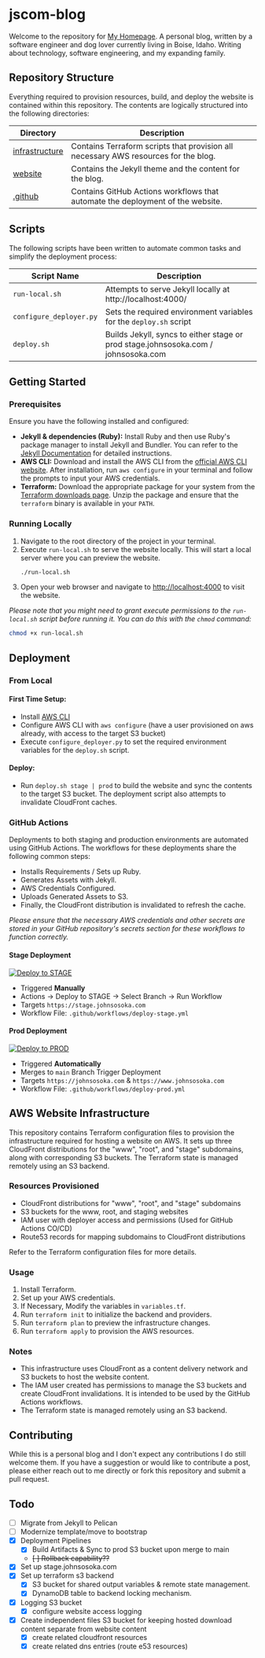 # jscom-blog

Welcome to the repository for [My Homepage](https://johnsosoka.com). A personal blog, written by a software engineer
and dog lover currently living in Boise, Idaho. Writing about technology, software engineering, and my expanding family.

## Repository Structure

Everything required to provision resources, build, and deploy the website is contained within this repository. The contents 
are logically structured into the following directories:

| Directory                         | Description |
|-----------------------------------|-------------|
| [infrastructure](/infrastructure) | Contains Terraform scripts that provision all necessary AWS resources for the blog. |
| [website](/website)               | Contains the Jekyll theme and the content for the blog. |
| [.github](/.github)               | Contains GitHub Actions workflows that automate the deployment of the website. |

## Scripts

The following scripts have been written to automate common tasks and simplify the deployment process:

| Script Name            | Description                                                                   | 
|------------------------|-------------------------------------------------------------------------------|
| `run-local.sh`         | Attempts to serve Jekyll locally at http://localhost:4000/                    |
| `configure_deployer.py` | Sets the required environment variables for the `deploy.sh` script            |
| `deploy.sh`        | Builds Jekyll, syncs to either stage or prod stage.johnsosoka.com / johnsosoka.com |

## Getting Started

### Prerequisites

Ensure you have the following installed and configured:

- **Jekyll & dependencies (Ruby):** Install Ruby and then use Ruby's package manager to install Jekyll and Bundler. You can refer to the [Jekyll Documentation](https://jekyllrb.com/docs/installation/) for detailed instructions.
- **AWS CLI:** Download and install the AWS CLI from the [official AWS CLI website](https://aws.amazon.com/cli/). After installation, run `aws configure` in your terminal and follow the prompts to input your AWS credentials.
- **Terraform:** Download the appropriate package for your system from the [Terraform downloads page](https://www.terraform.io/downloads.html). Unzip the package and ensure that the `terraform` binary is available in your `PATH`.

### Running Locally

1. Navigate to the root directory of the project in your terminal.
2. Execute `run-local.sh` to serve the website locally. This will start a local server where you can preview the website.
   ```bash
   ./run-local.sh
   ```
3. Open your web browser and navigate to [http://localhost:4000](http://localhost:4000) to visit the website.

_Please note that you might need to grant execute permissions to the `run-local.sh` script before running it. You can do this with the `chmod` command:_

```bash
chmod +x run-local.sh
```

## Deployment

### From Local

#### First Time Setup:

* Install [AWS CLI](https://docs.aws.amazon.com/cli/latest/userguide/install-cliv2-linux.html)
* Configure AWS CLI with `aws configure` (have a user provisioned on aws already, with access to the target S3 bucket)
* Execute `configure_deployer.py` to set the required environment variables for the `deploy.sh` script.

#### Deploy:

* Run `deploy.sh stage | prod` to build the website and sync the contents to the target S3 bucket. The deployment script also
  attempts to invalidate CloudFront caches.

### GitHub Actions

Deployments to both staging and production environments are automated using GitHub Actions. The workflows for these deployments share the following common steps:

- Installs Requirements / Sets up Ruby.
- Generates Assets with Jekyll.
- AWS Credentials Configured.
- Uploads Generated Assets to S3.
- Finally, the CloudFront distribution is invalidated to refresh the cache.

_Please ensure that the necessary AWS credentials and other secrets are stored in your GitHub repository's secrets section for these workflows to function correctly._

#### Stage Deployment
[![Deploy to STAGE](https://github.com/johnsosoka/jscom-blog/actions/workflows/deploy-stage.yml/badge.svg)](https://github.com/johnsosoka/jscom-blog/actions/workflows/deploy-stage.yml)

- Triggered **Manually**
- Actions -> Deploy to STAGE -> Select Branch -> Run Workflow
- Targets `https://stage.johnsosoka.com`
- Workflow File: `.github/workflows/deploy-stage.yml`



#### Prod Deployment
[![Deploy to PROD](https://github.com/johnsosoka/jscom-blog/actions/workflows/deploy-prod.yml/badge.svg?branch=main)](https://github.com/johnsosoka/jscom-blog/actions/workflows/deploy-prod.yml)

- Triggered **Automatically**
- Merges to `main` Branch Trigger Deployment
- Targets `https://johnsosoka.com` & `https://www.johnsosoka.com`
- Workflow File: `.github/workflows/deploy-prod.yml`

## AWS Website Infrastructure

This repository contains Terraform configuration files to provision the infrastructure required for hosting a website on AWS.
It sets up three CloudFront distributions for the "www", "root", and "stage" subdomains, along with corresponding S3 buckets.
The Terraform state is managed remotely using an S3 backend.

### Resources Provisioned

- CloudFront distributions for "www", "root", and "stage" subdomains
- S3 buckets for the www, root, and staging websites
- IAM user with deployer access and permissions (Used for GitHub Actions CO/CD)
- Route53 records for mapping subdomains to CloudFront distributions

Refer to the Terraform configuration files for more details.

### Usage

1. Install Terraform.
2. Set up your AWS credentials.
3. If Necessary, Modify the variables in `variables.tf`.
4. Run `terraform init` to initialize the backend and providers.
5. Run `terraform plan` to preview the infrastructure changes.
6. Run `terraform apply` to provision the AWS resources.

### Notes

- This infrastructure uses CloudFront as a content delivery network and S3 buckets to host the website content.
- The IAM user created has permissions to manage the S3 buckets and create CloudFront invalidations. It is intended to be used by the GitHub Actions workflows.
- The Terraform state is managed remotely using an S3 backend.

## Contributing

While this is a personal blog and I don't expect any contributions I do still welcome them. If you have a suggestion or 
would like to contribute a post, please either reach out to me directly or fork this repository and submit a pull request.

## Todo
* [ ] Migrate from Jekyll to Pelican
* [ ] Modernize template/move to bootstrap
* [x] Deployment Pipelines
  * [x] Build Artifacts & Sync to prod S3 bucket upon merge to main
  * ~~[ ] Rollback capability??~~
* [x] Set up stage.johnsosoka.com
* [x] Set up terraform s3 backend
  * [x] S3 bucket for shared output variables & remote state management.
  * [x] DynamoDB table to backend locking mechanism.
* [x] Logging S3 bucket
  * [x] configure website access logging
* [x] Create independent files S3 bucket for keeping hosted download content separate from website content
  * [x] create related cloudfront resources
  * [x] create related dns entries (route e53 resources)

